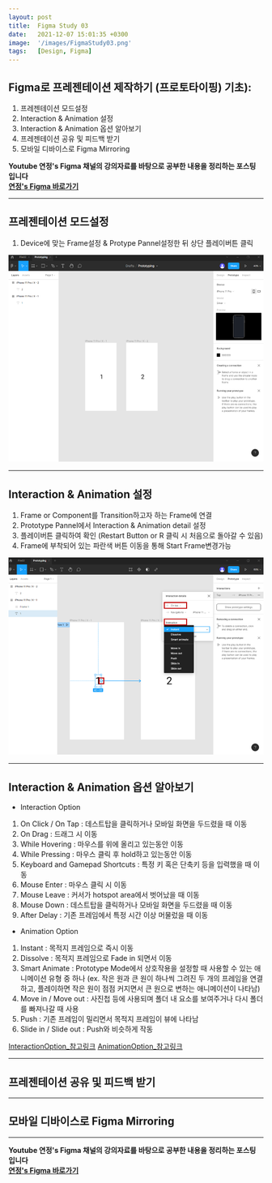 ```yaml
---
layout: post
title:  Figma Study 03
date:   2021-12-07 15:01:35 +0300
image:  '/images/FigmaStudy03.png'
tags:   [Design, Figma]
---
```


## Figma로 프레젠테이션 제작하기 (프로토타이핑) 기초):<br/>
1. 프레젠테이션 모드설정<br/>
2. Interaction & Animation 설정<br/>
3. Interaction & Animation 옵션 알아보기<br/>
4. 프레젠테이션 공유 및 피드백 받기
5. 모바일 디바이스로 Figma Mirroring<br/>

**Youtube 연정's Figma 채널의 강의자료를 바탕으로 공부한 내용을 정리하는 포스팅 입니다**<br/>
**[연정's Figma 바로가기](https://www.youtube.com/c/%EC%97%B0%EC%A0%95sFigma)** 

___

## 프레젠테이션 모드설정<br/>
1. Device에 맞는 Frame설정 & Protype Pannel설정한 뒤 상단 플레이버튼 클릭<br/>
<img src="/images/Posting/Figma/Study03/01.png" alt="Project">

___

## Interaction & Animation 설정<br/>
1. Frame or Component를 Transition하고자 하는 Frame에 연결<br/>
2. Prototype Pannel에서 Interaction & Animation detail 설정<br/>
3. 플레이버튼 클릭하여 확인 (Restart Button or R 클릭 시 처음으로 돌아갈 수 있음)<br/>
4. Frame에 부착되어 있는 파란색 버튼 이동을 통해 Start Frame변경가능<br/>
<img src="/images/Posting/Figma/Study03/02.png" alt="Project">

___

## Interaction & Animation 옵션 알아보기<br/>
* Interaction Option <br/>
1. On Click / On Tap : 데스트탑을 클릭하거나 모바일 화면을 두드렸을 때 이동<br/>
2. On Drag : 드래그 시 이동 <br/>
3. While Hovering : 마우스를 위에 올리고 있는동안 이동 <br/>
4. While Pressing : 마우스 클릭 후 hold하고 있는동안 이동<br/>
5. Keyboard and Gamepad Shortcuts : 특정 키 혹은 단축키 등을 입력했을 때 이동<br/>
6. Mouse Enter : 마우스 클릭 시 이동<br/>
7. Mouse Leave : 커서가 hotspot area에서 벗어났을 때 이동<br/>
8. Mouse Down : 데스트탑을 클릭하거나 모바일 화면을 두드렸을 때 이동<br/>
9. After Delay : 기존 프레임에서 특정 시간 이상 머물렀을 때 이동<br/>

* Animation Option<br/>
1. Instant : 목적지 프레임으로 즉시 이동 <br/>
2. Dissolve : 목적지 프레임으로 Fade in 되면서 이동 <br/>
3. Smart Animate : Prototype Mode에서 상호작용을 설정할 때 사용할 수 있는 애니메이션 유형 중 하나 (ex. 작은 원과 큰 원이 하나씩 그려진 두 개의 프레임을 연결하고, 플레이하면 작은 원이 점점 커지면서 큰 원으로 변하는 애니메이션이 나타남)<br/>
4. Move in / Move out : 사진첩 등에 사용되며 폴더 내 요소를 보여주거나 다시 폴더를 빠져나갈 때 사용<br/>
5. Push : 기존 프레임이 밀리면서 목적지 프레임이 뷰에 나타남
6. Slide in / Slide out : Push와 비슷하게 작동

[InteractionOption_참고링크](https://help.figma.com/hc/en-us/articles/360040522373)
[AnimationOption_참고링크](https://help.figma.com/hc/en-us/articles/360040522373)

___

## 프레젠테이션 공유 및 피드백 받기<br/>
___

## 모바일 디바이스로 Figma Mirroring<br/>

___

**Youtube 연정's Figma 채널의 강의자료를 바탕으로 공부한 내용을 정리하는 포스팅 입니다**<br/>
**[연정's Figma 바로가기](https://www.youtube.com/c/%EC%97%B0%EC%A0%95sFigma)** 


